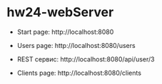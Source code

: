 # hw24-webServer



- Start page: http://localhost:8080

- Users page: http://localhost:8080/users

- REST сервис: http://localhost:8080/api/user/3

- Clients page: http://localhost:8080/clients
